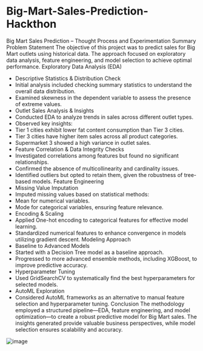 # Big-Mart-Sales-Prediction-Hackthon


Big Mart Sales Prediction – Thought Process and Experimentation Summary
Problem Statement
The objective of this project was to predict sales for Big Mart outlets using historical data. The approach focused on exploratory data analysis, feature engineering, and model selection to achieve optimal performance.
Exploratory Data Analysis (EDA)
- Descriptive Statistics & Distribution Check
- Initial analysis included checking summary statistics to understand the overall data distribution.
- Examined skewness in the dependent variable to assess the presence of extreme values.
- Outlet Sales Analysis & Insights
- Conducted EDA to analyze trends in sales across different outlet types.
- Observed key insights:
- Tier 1 cities exhibit lower fat content consumption than Tier 3 cities.
- Tier 3 cities have higher item sales across all product categories.
- Supermarket 3 showed a high variance in outlet sales.
- Feature Correlation & Data Integrity Checks
- Investigated correlations among features but found no significant relationships.
- Confirmed the absence of multicollinearity and cardinality issues.
- Identified outliers but opted to retain them, given the robustness of tree-based models.
Feature Engineering
- Missing Value Imputation
- Imputed missing values based on statistical methods:
- Mean for numerical variables.
- Mode for categorical variables, ensuring feature relevance.
- Encoding & Scaling
- Applied One-hot encoding to categorical features for effective model learning.
- Standardized numerical features to enhance convergence in models utilizing gradient descent.
Modeling Approach
- Baseline to Advanced Models
- Started with a Decision Tree model as a baseline approach.
- Progressed to more advanced ensemble methods, including XGBoost, to improve predictive accuracy.
- Hyperparameter Tuning
- Used GridSearchCV to systematically find the best hyperparameters for selected models.
- AutoML Exploration
- Considered AutoML frameworks as an alternative to manual feature selection and hyperparameter tuning.
Conclusion
The methodology employed a structured pipeline—EDA, feature engineering, and model optimization—to create a robust predictive model for Big Mart sales. The insights generated provide valuable business perspectives, while model selection ensures scalability and accuracy.




![image](https://github.com/user-attachments/assets/8bd21b96-472a-4db5-abb4-94d5fdd1fc92)
